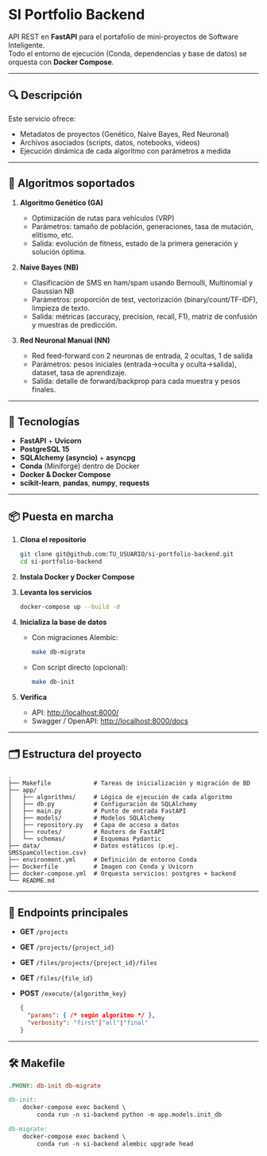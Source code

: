 # SI Portfolio Backend

API REST en **FastAPI** para el portafolio de mini-proyectos de Software Inteligente.  
Todo el entorno de ejecución (Conda, dependencias y base de datos) se orquesta con **Docker Compose**.

---

## 🔍 Descripción

Este servicio ofrece:

- Metadatos de proyectos (Genético, Naive Bayes, Red Neuronal)  
- Archivos asociados (scripts, datos, notebooks, videos)  
- Ejecución dinámica de cada algoritmo con parámetros a medida  

---

## 🤖 Algoritmos soportados

1. **Algoritmo Genético (GA)**  
   - Optimización de rutas para vehículos (VRP)  
   - Parámetros: tamaño de población, generaciones, tasa de mutación, elitismo, etc.  
   - Salida: evolución de fitness, estado de la primera generación y solución óptima.

2. **Naive Bayes (NB)**  
   - Clasificación de SMS en ham/spam usando Bernoulli, Multinomial y Gaussian NB  
   - Parámetros: proporción de test, vectorización (binary/count/TF-IDF), limpieza de texto.  
   - Salida: métricas (accuracy, precision, recall, F1), matriz de confusión y muestras de predicción.

3. **Red Neuronal Manual (NN)**  
   - Red feed-forward con 2 neuronas de entrada, 2 ocultas, 1 de salida  
   - Parámetros: pesos iniciales (entrada→oculta y oculta→salida), dataset, tasa de aprendizaje.  
   - Salida: detalle de forward/backprop para cada muestra y pesos finales.

---

## 🚀 Tecnologías

- **FastAPI** + **Uvicorn**  
- **PostgreSQL 15**  
- **SQLAlchemy (asyncio)** + **asyncpg**  
- **Conda** (Miniforge) dentro de Docker  
- **Docker & Docker Compose**  
- **scikit-learn**, **pandas**, **numpy**, **requests**  

---

## 📦 Puesta en marcha

1. **Clona el repositorio**  
   ```bash
   git clone git@github.com:TU_USUARIO/si-portfolio-backend.git
   cd si-portfolio-backend
   ```

2. **Instala Docker y Docker Compose**

3. **Levanta los servicios**

   ```bash
   docker-compose up --build -d
   ```

4. **Inicializa la base de datos**

   * Con migraciones Alembic:

     ```bash
     make db-migrate
     ```
   * Con script directo (opcional):

     ```bash
     make db-init
     ```

5. **Verifica**

   * API: [http://localhost:8000/](http://localhost:8000/)
   * Swagger / OpenAPI: [http://localhost:8000/docs](http://localhost:8000/docs)

---

## 🗂 Estructura del proyecto

```
.
├── Makefile            # Tareas de inicialización y migración de BD
├── app/
│   ├── algorithms/     # Lógica de ejecución de cada algoritmo
│   ├── db.py           # Configuración de SQLAlchemy
│   ├── main.py         # Punto de entrada FastAPI
│   ├── models/         # Modelos SQLAlchemy
│   ├── repository.py   # Capa de acceso a datos
│   ├── routes/         # Routers de FastAPI
│   └── schemas/        # Esquemas Pydantic
├── data/               # Datos estáticos (p.ej. SMSSpamCollection.csv)
├── environment.yml     # Definición de entorno Conda
├── Dockerfile          # Imagen con Conda y Uvicorn
├── docker-compose.yml  # Orquesta servicios: postgres + backend
└── README.md
```

---

## 🔌 Endpoints principales

* **GET** `/projects`
* **GET** `/projects/{project_id}`
* **GET** `/files/projects/{project_id}/files`
* **GET** `/files/{file_id}`
* **POST** `/execute/{algorithm_key}`

  ```json
  {
    "params": { /* según algoritmo */ },
    "verbosity": "first"|"all"|"final"
  }
  ```

---

## 🛠 Makefile

```makefile
.PHONY: db-init db-migrate

db-init:
	docker-compose exec backend \
		conda run -n si-backend python -m app.models.init_db

db-migrate:
	docker-compose exec backend \
		conda run -n si-backend alembic upgrade head
```